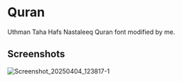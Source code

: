 # Quran
Uthman Taha Hafs Nastaleeq Quran font modified by me.
## Screenshots

![Screenshot_20250404_123817-1](https://github.com/user-attachments/assets/37f83964-e80d-44a9-bdd9-f4082badb451)
